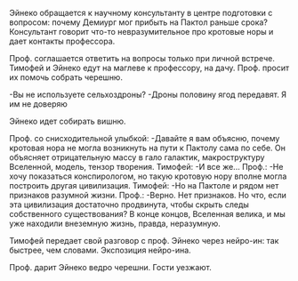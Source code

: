 Эйнеко обращается к научному консультанту в центре подготовки с вопросом: почему Демиург мог прибыть на Пактол раньше срока? Консультант говорит что-то невразумительное про кротовые норы и дает контакты профессора.

Проф. соглашается ответить на вопросы только при личной встрече.
Тимофей и Эйнеко едут на маглеве к профессору, на дачу. Проф. просит их помочь собрать черешню.


-Вы не используете сельхоздроны?
-Дроны половину ягод передавят. Я им не доверяю

Эйнеко идет собирать вишню.

Проф. со снисходительной улыбкой:
-Давайте я вам объясню, почему кротовая нора не могла возникнуть на пути к Пактолу сама по себе.
Он объясняет отрицательную массу в гало галактик, макроструктуру Вселенной, модель, тензор творения.
Тимофей:
-И все же...
Проф.:
-Не хочу показаться конспирологом, но такую кротовую нору вполне могла построить другая цивилизация.
Тимофей:
-Но на Пактоле и рядом нет признаков разумной жизни.
Проф.:
-Верно. Нет признаков. Но что, если эта цивилизация достаточно продвинута, чтобы скрыть следы собственного существования? В конце концов, Вселенная велика, и мы уже находили внеземную жизнь, правда, неразумную.


Тимофей передает свой разговор с проф. Эйнеко через нейро-ин: так быстрее, чем словами. Экспозиция нейро-ина.

Проф. дарит Эйнеко ведро черешни. Гости уезжают.